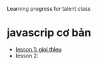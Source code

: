 Learning progress for talent class

# javascrip cơ bản
- [lesson 1: gioi thieu](javascrip-co-ban-lesson-1.md)
- lesson 2: